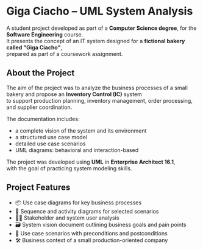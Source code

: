 # Giga Ciacho – UML System Analysis

A student project developed as part of a **Computer Science degree**, for the **Software Engineering** course.  
It presents the concept of an IT system designed for a **fictional bakery called "Giga Ciacho"**,  
prepared as part of a coursework assignment.

## About the Project

The aim of the project was to analyze the business processes of a small bakery and propose an **Inventory Control (IC)** system  
to support production planning, inventory management, order processing, and supplier coordination.

The documentation includes:
- a complete vision of the system and its environment
- a structured use case model
- detailed use case scenarios
- UML diagrams: behavioral and interaction-based

The project was developed using **UML** in **Enterprise Architect 16.1**,  
with the goal of practicing system modeling skills.

## Project Features

- 📦 Use case diagrams for key business processes  
- 🔁 Sequence and activity diagrams for selected scenarios  
- 🧑‍💼 Stakeholder and system user analysis  
- 🗃️ System vision document outlining business goals and pain points  
- 🧩 Use case scenarios with preconditions and postconditions  
- 🛠️ Business context of a small production-oriented company
